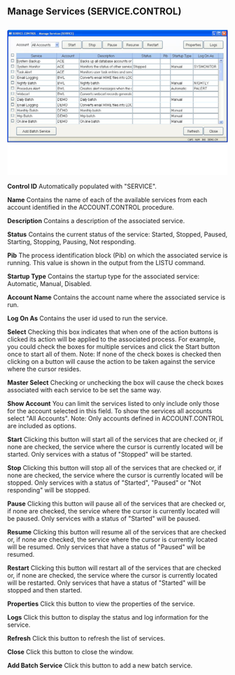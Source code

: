 ##  Manage Services (SERVICE.CONTROL)

<PageHeader />

##

![](./SERVICE-CONTROL-1.jpg)

**Control ID** Automatically populated with "SERVICE".  
  
**Name** Contains the name of each of the available services from each account
identified in the ACCOUNT.CONTROL procedure.  
  
**Description** Contains a description of the associated service.  
  
**Status** Contains the current status of the service: Started, Stopped,
Paused, Starting, Stopping, Pausing, Not responding.  
  
**Pib** The process identification block (Pib) on which the associated service
is running. This value is shown in the output from the LISTU command.  
  
**Startup Type** Contains the startup type for the associated service:
Automatic, Manual, Disabled.  
  
**Account Name** Contains the account name where the associated service is
run.  
  
**Log On As** Contains the user id used to run the service.  
  
**Select** Checking this box indicates that when one of the action buttons is
clicked its action will be applied to the associated process. For example, you
could check the boxes for multiple services and click the Start button once to
start all of them. Note: If none of the check boxes is checked then clicking
on a button will cause the action to be taken against the service where the
cursor resides.  
  
**Master Select** Checking or unchecking the box will cause the check boxes
associated with each service to be set the same way.  
  
**Show Account** You can limit the services listed to only include only those
for the account selected in this field. To show the services all accounts
select "All Accounts". Note: Only accounts defined in ACCOUNT.CONTROL are
included as options.  
  
**Start** Clicking this button will start all of the services that are checked
or, if none are checked, the service where the cursor is currently located
will be started. Only services with a status of "Stopped" will be started.  
  
**Stop** Clicking this button will stop all of the services that are checked
or, if none are checked, the service where the cursor is currently located
will be stopped. Only services with a status of "Started", "Paused" or "Not
responding" will be stopped.  
  
**Pause** Clicking this button will pause all of the services that are checked
or, if none are checked, the service where the cursor is currently located
will be paused. Only services with a status of "Started" will be paused.  
  
**Resume** Clicking this button will resume all of the services that are
checked or, if none are checked, the service where the cursor is currently
located will be resumed. Only services that have a status of "Paused" will be
resumed.  
  
**Restart** Clicking this button will restart all of the services that are
checked or, if none are checked, the service where the cursor is currently
located will be restarted. Only services that have a status of "Started" will
be stopped and then started.  
  
**Properties** Click this button to view the properties of the service.  
  
**Logs** Click this button to display the status and log information for the
service.  
  
**Refresh** Click this button to refresh the list of services.  
  
**Close** Click this button to close the window.  
  
**Add Batch Service** Click this button to add a new batch service.  
  
  
<badge text= "Version 8.10.57" vertical="middle" />

<PageFooter />